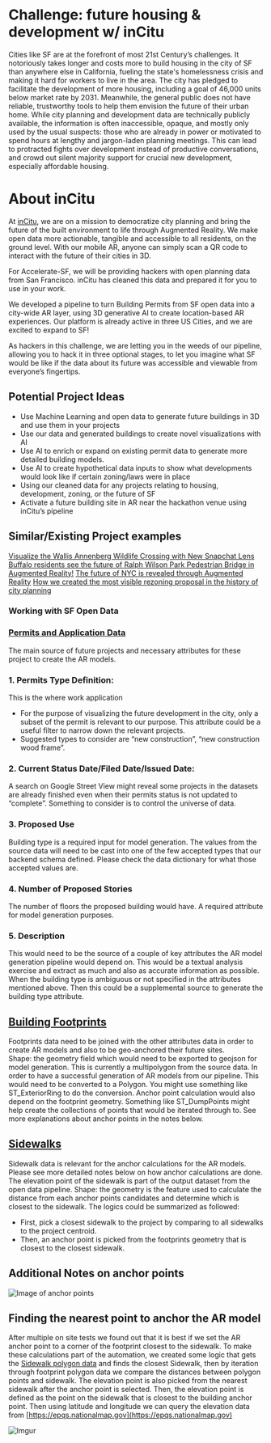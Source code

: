 # Challenge: future housing & development w/ inCitu
Cities like SF are at the forefront of most 21st Century’s challenges. It notoriously takes longer and costs more to build housing in the city of SF than anywhere else in California, fueling the state's homelessness crisis and making it hard for workers to live in the area. The city has pledged to facilitate the development of more housing, including a goal of 46,000 units below market rate by 2031. 
Meanwhile, the general public does not have reliable, trustworthy tools to help them envision the future of their urban home. While city planning and development data are technically publicly available, the information is often inaccessible, opaque, and mostly only used by the usual suspects: those who are already in power or motivated to spend hours at lengthy and jargon-laden planning meetings. This can lead to protracted fights over development instead of productive conversations, and crowd out silent majority support for crucial new development, especially affordable housing.

# About inCitu 
At [inCitu](https://www.incitu.us/), we are on a mission to democratize city planning and bring the future of the built environment to life through Augmented Reality. We make open data more actionable, tangible and accessible to all residents, on the ground level. With our mobile AR, anyone can simply scan a QR code to interact with the future of their cities in 3D.

For Accelerate-SF, we will be providing hackers with open planning data from San Francisco. inCitu has cleaned this data and prepared it for you to use in your work. 

We developed a pipeline to turn Building Permits from SF open data into a city-wide AR layer, using 3D generative AI to create location-based AR experiences. Our platform is already active in three US Cities, and we are excited to expand to SF!

As hackers in this challenge, we are letting you in the weeds of our pipeline, allowing you to hack it in three optional stages, to let you imagine what SF would be like if the data about its future was accessible and viewable from everyone’s fingertips.

## Potential Project Ideas
* Use Machine Learning and open data to generate future buildings in 3D and use them in your projects
* Use our data and generated buildings to create novel visualizations with AI
* Use AI to enrich or expand on existing permit data to generate more detailed building models.
* Use AI to create hypothetical data inputs to show what developments would look like if certain zoning/laws were in place
* Using our cleaned data for any projects relating to housing, development, zoning, or the future of SF
* Activate a future building site in AR near the hackathon venue using inCitu’s pipeline

## Similar/Existing Project examples
[Visualize the Wallis Annenberg Wildlife Crossing with New Snapchat Lens](https://annenberg.org/news/visualize-the-wallis-annenberg-wildlife-crossing-with-new-snapchat-lens/)
[Buffalo residents see the future of Ralph Wilson Park Pedestrian Bridge in Augmented Reality!](https://medium.com/incitu/buffalo-residents-see-the-future-of-ralph-wilson-park-pedestrian-bridge-in-augmented-reality-bf32203f83f3)
[The future of NYC is revealed through Augmented Reality](https://storymaps.arcgis.com/stories/24ab655556494c91aaa799ad6f48d59a)
[How we created the most visible rezoning proposal in the history of city planning](https://medium.com/incitu/how-we-created-the-most-visible-rezoning-proposal-in-the-history-of-city-planning-d2235be90ce0)


### Working with SF Open Data

### [Permits and Application Data](https://data.sfgov.org/Housing-and-Buildings/Building-Permits/i98e-djp9)
The main source of future projects and necessary attributes for these project to create the AR models. 

### 1. Permits Type Definition: 
This is the where work application 
* For the purpose of visualizing the future development in the city, only a subset of the permit is relevant to our purpose. This attribute could be a useful filter to narrow down the relevant projects.
* Suggested types to consider are “new construction”, “new construction wood frame”. 

### 2. Current Status Date/Filed Date/Issued Date: 
A search on Google Street View might reveal some projects in the datasets are already finished even when their permits status is not updated to “complete”. Something to consider is to control the universe of data. 

### 3. Proposed Use
Building type is a required input for model generation. The values from the source data will need to be cast into one of the few accepted types that our backend schema defined. Please check the data dictionary for what those accepted values are. 

### 4. Number of Proposed Stories
The number of floors the proposed building would have. A required attribute for model generation purposes. 

### 5. Description
This would need to be the source of a couple of key attributes the AR model generation pipeline would depend on. This would be a textual analysis exercise and extract as much and also as accurate information as possible. When the building type is ambiguous or not specified in the attributes mentioned above. Then this could be a supplemental source to generate the building type attribute. 

## [Building Footprints](https://data.sfgov.org/Geographic-Locations-and-Boundaries/Map-of-Building-Footprints/xy57-fey9)
Footprints data need to be joined with the other attributes data in order to create AR models and also to be geo-anchored their future sites.  
Shape: the geometry field which would need to be exported to geojson for model generation. This is currently a multipolygon from the source data. In order to have a successful generation of AR models from our pipeline. This would need to be converted to a Polygon. You might use something like ST_ExteriorRing to do the conversion. Anchor point calculation would also depend on the footprint geometry. Something like ST_DumpPoints might help create the collections of points that would be iterated through to. See more explanations about anchor points in the notes below. 

## [Sidewalks](https://data.sfgov.org/Transportation/Map-of-Sidewalk-Widths/ygcm-bt3x)
Sidewalk data is relevant for the anchor calculations for the AR models. Please see more detailed notes below on how anchor calculations are done. The elevation point of the sidewalk is part of the output dataset from the open data pipeline. 
Shape: the geometry is the feature used to calculate the distance from each anchor points candidates and determine which is closest to the sidewalk. The logics could be summarized as followed: 
* First, pick a closest sidewalk to the project by comparing to all sidewalks to the project centroid.
* Then, an anchor point is picked from the footprints geometry that is closest to the closest sidewalk.

## Additional Notes on anchor points
![Image of anchor points](https://i.imgur.com/kdr7RYA.png)

## Finding the nearest point to anchor the AR model
After multiple on site tests we found out that it is best if we set the AR anchor point to a corner of the footprint closest to the sidewalk. To make these calculations part of the automation, we created some logic that gets the [Sidewalk polygon data](https://data.cityofnewyork.us/City-Government/Sidewalk/vfx9-tbb6) and finds the closest Sidewalk, then by iteration through footprint polygon data we compare the distances between polygon points and sidewalk. The elevation point is also picked from the nearest sidewalk after the anchor point is selected. Then, the elevation point is defined as the point on the sidewalk that is closest to the building anchor point. Then using latitude and longitude we can query the elevation data from [https://epqs.nationalmap.gov](https://epqs.nationalmap.gov)

![Imgur](https://i.imgur.com/YmIloMJ.png)


